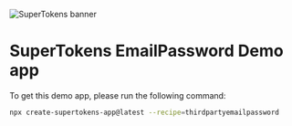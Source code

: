 ![SuperTokens banner](https://raw.githubusercontent.com/supertokens/supertokens-logo/master/images/Artboard%20%E2%80%93%2027%402x.png)

# SuperTokens EmailPassword Demo app

To get this demo app, please run the following command:

```bash
npx create-supertokens-app@latest --recipe=thirdpartyemailpassword
```

